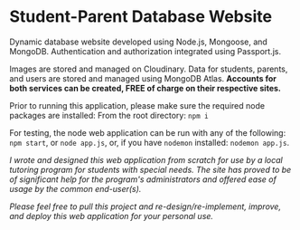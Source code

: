# Student-Parent Database Website

Dynamic database website developed using Node.js, Mongoose, and MongoDB. Authentication and authorization integrated using Passport.js.

Images are stored and managed on Cloudinary. Data for students, parents, and users are stored and managed using MongoDB Atlas. 
**Accounts for both services can be created, FREE of charge on their respective sites.**

Prior to running this application, please make sure the required node packages are installed:
From the root directory:
`npm i` 

For testing, the node web application can be run with any of the following:
`npm start`, or
`node app.js`,
or, if you have `nodemon` installed:
`nodemon app.js`.


*I wrote and designed this web application from scratch for use by a local tutoring program for students with special needs. The site has proved to be of significant help for the program's administrators and offered ease of usage by the common end-user(s).*

*Please feel free to pull this project and re-design/re-implement, improve, and deploy this web application for your personal use.*
